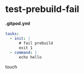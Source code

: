 # test-prebuild-fail

#### .gitpod.yml
```yaml
tasks:
  - init: |
      # fail prebuild
      exit 1
  - command: |
      echo hello
```

touch